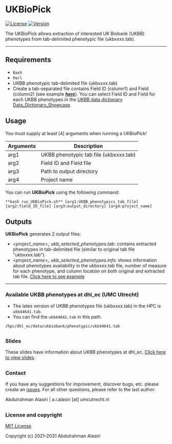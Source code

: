 UKBioPick
============
[![License](https://img.shields.io/badge/license-CC--BY--SA--4.0-orange)](https://choosealicense.com/licenses/cc-by-sa-4.0)
[![Version](https://img.shields.io/badge/Version-1.0.0-blue)](https://github.com/CirculatoryHealth/LoFTK)

The UKBioPick allows extraction of interested UK Biobank (UKBB) phenotypes from tab-delimited phenotypic file (ukbxxxx.tab).


--------------

## Requirements
- `Bash`
- `Perl`
- UKBB phenotypic tab-delimited file (ukbxxxx.tab)
- Create a tab-separated file contains Field ID (column1) and Field (column2) (see example [_**here**_]()). You can select Field ID and Field for each UKBB phenotypes in the [UKBB data dictionary Data_Dictionary_Showcase](https://biobank.ndph.ox.ac.uk/~bbdatan/Data_Dictionary_Showcase.csv).  


## Usage
You must supply at least [4] arguments when running a UKBioPick!

Arguments                         | Description                      
--------------------------------- | --------------------------------
arg1                              | UKBB phenotypic tab file (ukbxxxx.tab)       
arg2                              | Field ID and Field file         
arg3                              | Path to output directory         
arg4                              | Project name                    


You can run **UKBioPick** using the following command:

```
**bash run_UKBioPick.sh** [arg1:UKBB_phenotypics_tab_file] [arg2:field_ID_file] [arg3:output_directory] [arg4:project_name]
```

## Outputs
**UKBioPick** generates 2 output files:  
- *<project_name>_ ukb_selected_phenotypes.tab*: contains extracted phenotypes in tab-delimited file (similar to original tab file "ukbxxxx.tab").
- *<project_name>_ ukb_selected_phenotypes.info*: shows information about phenotypes availability in the ukbxxxx.tab file, number of measure for each phenotype, and column location on both original and extracted tab file. [Click here to see example]()


--------------

### Available UKBB phenotypes at dhl_ec (UMC Utrecht)  
- The lates version of UKBB phenotypes file (ukbxxxx.tab) in the HPC is `ukb44641.tab`.   
- You can find the `ukb44641.tab` in this path.   
```
/hpc/dhl_ec/data/ukbiobank/phenotypic/ukb44641.tab
```

##

### Slides
These slides have information about UKBB phenotypes at dhl_ec. [Click here to view slides](https://docs.google.com/presentation/d/1puiKuASZytYSQGJS6kJ629CmGbuVUW8pcx1X5H1gJAI/edit?usp=sharing).

##

### Contact

If you have any suggestions for improvement, discover bugs, etc. please create an [issues](https://github.com/CirculatoryHealth/UKBioPick/issues). For all other questions, please refer to the last author:

Abdulrahman Alasiri | a.i.alasiri [at] umcutrecht.nl

##

### License and copyright

[MIT License](LICENSE)

Copyright (c) 2021-2031 Abdulrahman Alasiri
